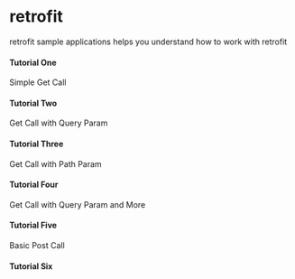 # retrofit
retrofit sample applications helps you understand how to work with retrofit
#### Tutorial One
Simple Get Call
#### Tutorial Two
Get Call with Query Param
#### Tutorial Three
Get Call with Path Param
#### Tutorial Four
Get Call with Query Param and More
#### Tutorial Five
Basic Post Call 
#### Tutorial Six
